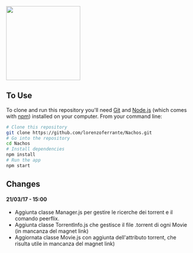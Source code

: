 <img src="https://github.com/lorenzoferrante/Nachos/blob/master/nachos_logo_2.png" width=200 />

## To Use

To clone and run this repository you'll need [Git](https://git-scm.com) and [Node.js](https://nodejs.org/en/download/) (which comes with [npm](http://npmjs.com)) installed on your computer. From your command line:

```bash
# Clone this repository
git clone https://github.com/lorenzoferrante/Nachos.git
# Go into the repository
cd Nachos
# Install dependencies
npm install
# Run the app
npm start
```

## Changes
#### 21/03/17 - 15:00
- Aggiunta classe Manager.js per gestire le ricerche dei torrent e il comando peerflix.
- Aggiunta classe TorrentInfo.js che gestisce il file .torrent di ogni Movie (in mancanza del magnet link)
- Aggiornata classe Movie.js con aggiunta dell'attributo torrent, che risulta utile in mancanza del magnet link)
